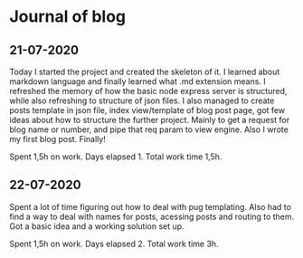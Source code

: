 # Journal of blog

## 21-07-2020

Today I started the project and created the skeleton of it. I learned about markdown language and finally learned what .md extension means. I refreshed the memory of how the basic node express server is structured, while also refreshing to structure of json files. I also managed to create posts template in json file, index view/template of blog post page, got few ideas about how to structure the further project. Mainly to get a request for blog name or number, and pipe that req param to view engine. Also I wrote my first blog post. Finally!

Spent 1,5h on work. Days elapsed 1. Total work time 1,5h.

## 22-07-2020

Spent a lot of time figuring out how to deal with pug templating. Also had to find a way to deal with names for posts, acessing posts and routing to them. Got a basic idea and a working solution set up.

Spent 1,5h on work. Days elapsed 2. Total work time 3h.
